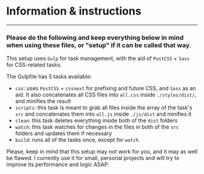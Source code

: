 # Information & instructions
---

### Please do the following and keep everything below in mind when using these files, or "setup" if it can be called that way.

This setup uses `Gulp` for task management, with the aid of `PostCSS` + `Sass` for CSS-related tasks.

The Gulpfile has 5 tasks available:
* `css`: uses `PostCSS` + `cssnext` for prefixing and future CSS, and `Sass` as an aid. It also concatenates all CSS files into `all.css` inside `./styles/dist/`, and minifies the result
* `scripts`: this task is meant to grab all files inside the array of the task's `src` and concatenates them into `all.js` inside `./js/dist` and minifies it
* `clean`: this task deletes everything inside both of the `dist` folders
* `watch`: this task watches for changes in the files in both of the `src` folders and updates them if necessary
* `build`: runs all of the tasks once, except for `watch`

Please, keep in mind that this setup may not work for you, and it may as well be flawed. I currently use it for small, personal projects and will try to improve its performance and logic ASAP.
